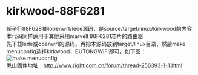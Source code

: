 # kirkwood-88F6281
任子行88F6281的openwrt/lede源码，是source/target/linux/kirkwood的内容 
本代码同样适用于其他采用marvell 88F6281芯片的路由器  
先下载lede或openwrt的源码，再把本源码放到target/linux目录，然后make menuconfig选择kirkwood，BUTONGWIFI即可，如下图：  
![make menuconfig](http://77g7gi.com1.z0.glb.clouddn.com/makemenuconfig.png)  
恩山固件地址：http://www.right.com.cn/forum/thread-256393-1-1.html
